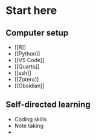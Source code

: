 # Start here

## Computer setup
- [[R]]
- [[Python]]
- [[VS Code]]
- [[Quarto]]
- [[ssh]] 
- [[Zotero]]
- [[Obsidian]]

## Self-directed learning
- Coding skills
- Note taking
- 